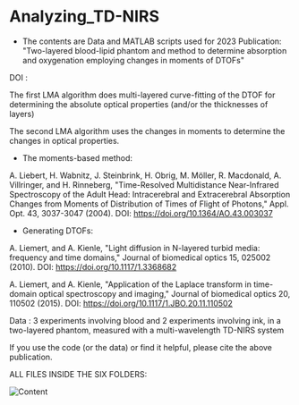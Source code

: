 # Analyzing_TD-NIRS
- The contents are Data and MATLAB scripts used for 2023 Publication:
"Two-layered blood-lipid phantom and method to determine absorption and oxygenation employing changes in moments of DTOFs"

DOI  : 

The first LMA algorithm does multi-layered curve-fitting of the DTOF for determining the absolute optical properties (and/or the thicknesses of layers)

The second LMA algorithm uses the changes in moments to determine the changes in optical properties.

- The moments-based method:

A. Liebert, H. Wabnitz, J. Steinbrink, H. Obrig, M. Möller, R. Macdonald, A. Villringer, and H. Rinneberg, 
"Time-Resolved Multidistance Near-Infrared Spectroscopy of the Adult Head: Intracerebral and Extracerebral Absorption Changes from Moments of Distribution of Times of Flight of Photons," Appl. Opt. 43, 3037-3047 (2004).
DOI:  https://doi.org/10.1364/AO.43.003037

- Generating DTOFs:

A. Liemert, and A. Kienle, "Light diffusion in N-layered turbid media: frequency and time domains," Journal of biomedical optics 15, 025002 (2010).
DOI:  https://doi.org/10.1117/1.3368682

A. Liemert, and A. Kienle, "Application of the Laplace transform in time-domain optical spectroscopy and imaging," Journal of biomedical optics 20, 110502 (2015).
DOI:  https://doi.org/10.1117/1.JBO.20.11.110502

Data : 3 experiments involving blood and 2 experiments involving ink, in a two-layered phantom, measured with a multi-wavelength TD-NIRS system

If you use the code (or the data) or find it helpful, please cite the above publication. 





ALL FILES INSIDE THE SIX FOLDERS: 





![Content](https://github.com/asudakou/Analyzing_TD-NIRS/assets/133748951/eb1de394-c6bd-41e7-a964-530b67e58d7a)
